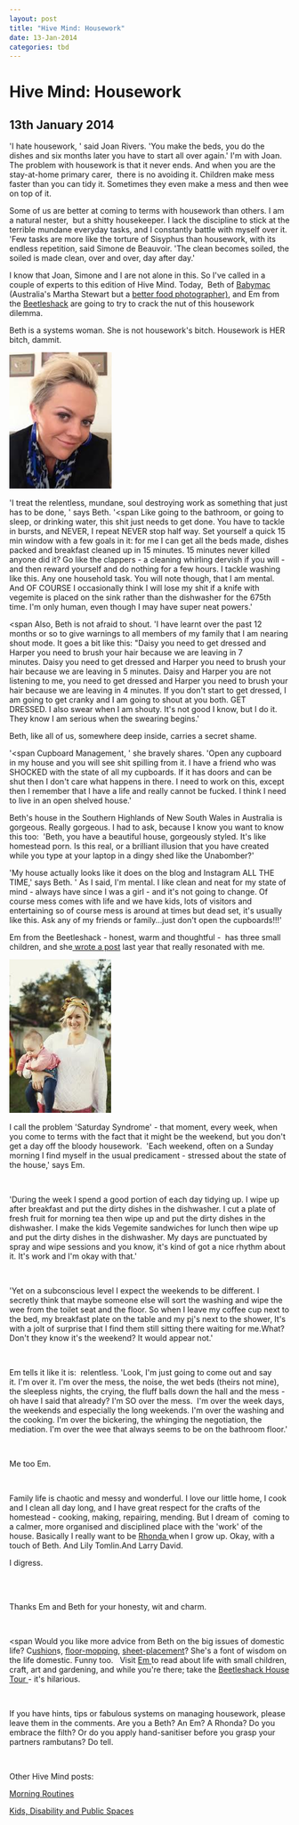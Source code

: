 ```yaml
---
layout: post
title: "Hive Mind: Housework"
date: 13-Jan-2014
categories: tbd
---
```


# Hive Mind: Housework

## 13th January 2014

'I hate housework,  ' said Joan Rivers. 'You make the beds,   you do the dishes and six months later you have to start all over again.' I'm with Joan. The problem with housework is that it never ends. And when you are the stay-at-home primary carer,    there is no avoiding it. Children make mess faster than you can tidy it. Sometimes they even make a mess and then wee on top of it.

Some of us are better at coming to terms with housework than others. I am a natural nester,  but a shitty housekeeper. I lack the discipline to stick at the terrible mundane everyday tasks, and I constantly battle with myself over it. 'Few tasks are more like the torture of Sisyphus than housework, with its endless repetition, said Simone de Beauvoir. 'The clean becomes soiled, the soiled is made clean, over and over, day after day.'

I know that Joan, Simone and I are not alone in this. So I've called in a couple of experts to this edition of Hive Mind. Today,  Beth of <a href="http://baby-mac.com/">Babymac</a> (Australia's Martha Stewart but a <a href="http://mogantosh.com/martha-stewarts-food-photography-is-disgusting/">better food photographer)</a>, and Em from the <a href="http://www.thebeetleshack.com/">Beetleshack</a> are going to try to crack the nut of this housework dilemma.

Beth is a systems woman. She is not housework's bitch. Housework is HER bitch, dammit.

<img class="photo-horiz" src="/images/2014/01/images.jpg" />

'I treat the relentless, mundane, soul destroying work as something that just has to be done, ' says Beth. '<span Like going to the bathroom, or going to sleep, or drinking water, this shit just needs to get done. You have to tackle in bursts, and NEVER, I repeat NEVER stop half way. Set yourself a quick 15 min window with a few goals in it: for me I can get all the beds made, dishes packed and breakfast cleaned up in 15 minutes. 15 minutes never killed anyone did it? Go like the clappers - a cleaning whirling dervish if you will - and then reward yourself and do nothing for a few hours. I tackle washing like this. Any one household task. You will note though, that I am mental. And OF COURSE I occasionally think I will lose my shit if a knife with vegemite is placed on the sink rather than the dishwasher for the 675th time. I'm only human, even though I may have super neat powers.' </span>

<span Also, Beth is not afraid to shout. 'I have learnt over the past 12 months or so to give warnings to all members of my family that I am nearing shout mode. It goes a bit like this: "Daisy you need to get dressed and Harper you need to brush your hair because we are leaving in 7 minutes. Daisy you need to get dressed and Harper you need to brush your hair because we are leaving in 5 minutes. Daisy and Harper you are not listening to me, you need to get dressed and Harper you need to brush your hair because we are leaving in 4 minutes. If you don't start to get dressed, I am going to get cranky and I am going to shout at you both. GET DRESSED. </span>I also swear when I am shouty. It's not good I know, but I do it. They know I am serious when the swearing begins.'

Beth, like all of us, somewhere deep inside, carries a secret shame.

'<span Cupboard Management, ' she bravely shares. 'Open any cupboard in my house and you will see shit spilling from it. I have a friend who was SHOCKED with the state of all my cupboards. If it has doors and can be shut then I don't care what happens in there. I need to work on this, except then I remember that I have a life and really cannot be fucked. I think I need to live in an open shelved house.' </span>

Beth's house in the Southern Highlands of New South Wales in Australia is gorgeous. Really gorgeous. I had to ask, because I know you want to know this too:  'Beth, you have a beautiful house, gorgeously styled. It's like homestead porn. Is this real, or a brilliant illusion that you have created while you type at your laptop in a dingy shed like the Unabomber?'

'My house actually looks like it does on the blog and Instagram ALL THE TIME,' says Beth. ' As I said, I'm mental. I like clean and neat for my state of mind - always have since I was a girl - and it's not going to change. Of course mess comes with life and we have kids, lots of visitors and entertaining so of course mess is around at times but dead set, it's usually like this. Ask any of my friends or family...just don't open the cupboards!!!'

Em from the Beetleshack - honest, warm and thoughtful -  has three small children, and she<a href="http://www.thebeetleshack.com/2013/07/the-shouty-housewife-and-weekend-dilemma.html"> wrote a post</a> last year that really resonated with me.

<img class="photo-horiz" src="/images/2014/01/download.jpg" />

I call the problem 'Saturday Syndrome' - that moment, every week, when you come to terms with the fact that it might be the weekend, but you don't get a day off the bloody housework.  'Each weekend, often on a Sunday morning I find myself in the usual predicament - stressed about the state of the house,' says Em.

<br />

'During the week I spend a good portion of each day tidying up. I wipe up after breakfast and put the dirty dishes in the dishwasher. I cut a plate of fresh fruit for morning tea then wipe up and put the dirty dishes in the dishwasher. I make the kids Vegemite sandwiches for lunch then wipe up and put the dirty dishes in the dishwasher. My days are punctuated by spray and wipe sessions and you know, it's kind of got a nice rhythm about it. It's work and I'm okay with that.'

<br />





'Yet on a subconscious level I expect the weekends to be different. I secretly think that maybe someone else will sort the washing and wipe the wee from the toilet seat and the floor. So when I leave my coffee cup next to the bed, my breakfast plate on the table and my pj's next to the shower, It's with a jolt of surprise that I find them still sitting there waiting for me.What? Don't they know it's the weekend? It would appear not.'



<br />

Em tells it like it is:  relentless. 'Look, I'm just going to come out and say it. I'm over it. I'm over the mess, the noise, the wet beds (theirs not mine), the sleepless nights, the crying, the fluff balls down the hall and the mess - oh have I said that already? I'm SO over the mess.  I'm over the week days, the weekends and especially the long weekends. I'm over the washing and the cooking. I'm over the bickering, the whinging the negotiation, the mediation. I'm over the wee that always seems to be on the bathroom floor.'

<br />





Me too Em.

<br />





Family life is chaotic and messy and wonderful. I love our little home, I cook and I clean all day long, and I have great respect for the crafts of the homestead - cooking, making, repairing, mending. But I dream of  coming to a calmer, more organised and disciplined place with the 'work' of the house. Basically I really want to be <a href="http://down---to---earth.blogspot.com.au/">Rhonda </a>when I grow up. Okay, with a touch of Beth. And Lily Tomlin.And Larry David.

I digress. 

<br />

<br />





Thanks Em and Beth for your honesty, wit and charm.

<br />



<span Would you like more advice from Beth on the big issues of domestic life? C<a href="http://baby-mac.com/2012/11/solving-big-issues-study-in-cushioning/">ushion</a>s, <a href="http://baby-mac.com/2012/08/solving-big-issues-clean-your-act-up/">floor-mopping</a>, <a href="http://baby-mac.com/2012/04/turning-other-sheet/">sheet-placement</a>? She's a font of wisdom on the life domestic. Funny too.   Visit <a href="http://www.thebeetleshack.com/">Em </a>to read about life with small children, craft, art and gardening, and while you're there; take the <a href=" http://www.thebeetleshack.com/2013/11/the-beetle-shack-house-tour-behind.html">Beetleshack House Tour </a>- it's hilarious. </span>

<br />

 

If you have hints, tips or fabulous systems on managing housework, please leave them in the comments. Are you a Beth? An Em? A Rhonda? Do you embrace the filth? Or do you apply hand-sanitiser before you grasp your partners rambutans? Do tell.

<br />

 

Other Hive Mind posts:

 

<a href="http://mogantosh.com/?p=328">Morning Routines</a>

<a href="http://mogantosh.com/hive-mind-kids-disability-and-public-spaces/">Kids, Disability and Public Spaces</a>
